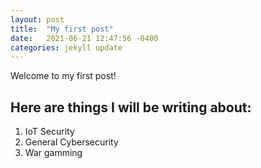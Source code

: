 ```yaml
---
layout: post
title:  "My first post"
date:   2021-06-21 12:47:56 -0400
categories: jekyll update
---
```

Welcome to my first post!

## Here are things I will be writing about:
1. IoT Security
2. General Cybersecurity
3. War gamming